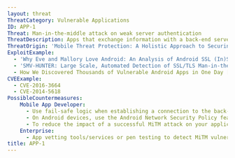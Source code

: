 ```yaml
---
layout: threat
ThreatCategory: Vulnerable Applications
ID: APP-1
Threat: Man-in-the-middle attack on weak server authentication
ThreatDescription: Apps that exchange information with a back-end server should strongly authenticate the server before attemtping to establish a secure connection. If the authentication mechanism used by the app is weak, such as not validating a server certificate, an attacker can readily impersonate the back-end server to the app and achieve a man-in-the-middle (MITM) attack. This would provide an attacker with unauthorized access to all unencrypted transmitted data, including modification of data-in-transit. A successful MITM greatly facilitates further attacks against the client app, the back-end server, and all parties of a compromised session.
ThreatOrigin: 'Mobile Threat Protection: A Holistic Approach to Securing Mobile Data and Devices [^61]'
ExploitExample:
  - 'Why Eve and Mallory Love Android: An Analysis of Android SSL (In)Security [^62]'
  - 'SMV-HUNTER: Large Scale, Automated Detection of SSL/TLS Man-in-the-Middle Vulnerabilities in Android Apps [^63]'
  - How We Discovered Thousands of Vulnerable Android Apps in One Day [^65]
CVEExample:
  - CVE-2016-3664
  - CVE-2014-5618
PossibleCountermeasures:
    Mobile App Developer:
      - Use fail-safe logic when establishing a connection to the back-end server; if server certificate validation fails, do not continue to negotiate a secure session or fall back to an unencrypted communication protocol, and warn the app user.
      - On Android devices, use the Android Network Security Policy feature, Certificate Pinning.
      - To reduce the impact of a successful MiTM attack on your application, consider the use of public key cryptography to protect sensitive data destined for back-end servers prior to transmission off the device.
    Enterprise:
      - App vetting tools/services or pen testing to detect MiTM vulnerabilities in mobile apps.
title: APP-1
---
```

